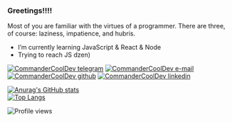 ### Greetings!!!!
  Most of you are familiar with the virtues of a programmer. There are three, of course: laziness, impatience, and hubris.

- I’m currently learning JavaScript & React & Node
- Trying to reach JS dzen)

 [![CommanderCoolDev telegram](https://img.shields.io/badge/Telegram-%40KAPELLLAN-blue?style=plastic&logo=telegram&link=https://t.me/theneonwhale)](https://t.me/KAPELLLAN)
  [![CommanderCoolDev e-mail](https://img.shields.io/badge/Gmail-dglebovdev%40gmail.com-red?style=plastic&logo=gmail&link=mailto:a.kylymnyk@gmail.com)](mailto:dglebovdev@gmail.com)
  [![CommanderCoolDev github](https://img.shields.io/badge/GitHub-CommanderCoolDev-black?style=plastic&logo=github&link=https://github.com/CommanderCoolDev)](https://github.com/CommanderCoolDev)
  [![CommanderCoolDev linkedin](https://img.shields.io/badge/LinkedIn-Dmitriy%20Glebov-darkblue?style=plastic&logo=linkedin&link=https://www.linkedin.com/in/dmitriy-glebov)](https://www.linkedin.com/in/dmitriy-glebov-9aa614210)

[![Anurag's GitHub stats](https://github-readme-stats.vercel.app/api?username=CommanderCoolDev&show_icons=true&theme=merko)](https://github.com/anuraghazra/github-readme-stats)
<br>
[![Top Langs](https://github-readme-stats.vercel.app/api/top-langs/?username=CommanderCoolDev&layout=compact&show_icons=true&theme=merko)](https://github.com/anuraghazra/github-readme-stats)

![Profile views](https://gpvc.arturio.dev/CommanderCoolDev)

<!-- <img src="https://github-readme-stats.vercel.app/api?username=CommanderCoolDev&show_icons=true&theme=merko">
<img src="https://github-readme-stats.vercel.app/api/top-langs/?username=CommanderCoolDev&layout=compact&show_icons=true&theme=merko"> -->




